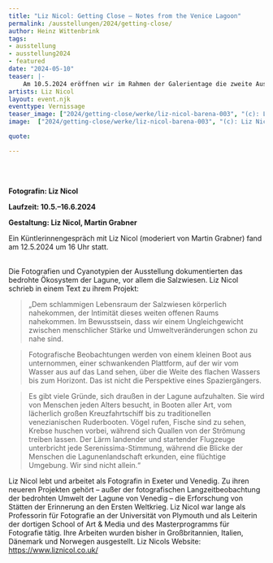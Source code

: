 ```yaml
---
title: "Liz Nicol: Getting Close – Notes from the Venice Lagoon"
permalink: /ausstellungen/2024/getting-close/
author: Heinz Wittenbrink
tags:
- ausstellung
- ausstellung2024
- featured
date: "2024-05-10"
teaser: |-
    Am 10.5.2024 eröffnen wir im Rahmen der Galerientage die zweite Ausstellung unseres Jahresprogramms 2024 unter dem Motto *Sehnsucht nach Wildnis*. Wir stellen ein Langzeitprojekt der englischen Fotografin Liz Nicol zur Lagune von Venedig vor.
artists: Liz Nicol
layout: event.njk
eventtype: Vernissage
teaser_image: ["2024/getting-close/werke/liz-nicol-barena-003", "(c): Liz Nicol"]
image:  ["2024/getting-close/werke/liz-nicol-barena-003", "(c): Liz Nicol"]

quote:

---
```


<br/>

<br/>

**Fotografin: Liz Nicol**

**Laufzeit: 10.5.–16.6.2024**

**Gestaltung: Liz Nicol, Martin Grabner**

Ein Küntlerinnengespräch mit Liz Nicol (moderiert von Martin Grabner) fand am 12.5.2024 um 16 Uhr statt.

</br>
Die Fotografien und Cyanotypien  der Ausstellung dokumentierten das bedrohte Ökosystem der Lagune, vor allem die Salzwiesen. Liz Nicol schrieb in einem Text zu ihrem Projekt:

> „Dem schlammigen Lebensraum der Salzwiesen körperlich nahekommen, der Intimität dieses weiten offenen Raums nahekommen. Im Bewusstsein, dass wir einem Ungleichgewicht zwischen menschlicher Stärke und Umweltveränderungen schon zu nahe sind.

> Fotografische Beobachtungen werden von einem kleinen Boot aus unternommen, einer schwankenden Plattform, auf der wir vom Wasser aus auf das Land sehen, über die Weite des flachen Wassers bis zum Horizont. Das ist nicht die Perspektive eines Spaziergängers.

> Es gibt viele Gründe, sich draußen in der Lagune aufzuhalten. Sie wird von Menschen jeden Alters besucht, in Booten aller Art, vom lächerlich großen Kreuzfahrtschiff bis zu traditionellen venezianischen Ruderbooten. Vögel rufen, Fische sind zu sehen, Krebse huschen vorbei, während sich Quallen von der Strömung treiben lassen. Der Lärm landender und startender Flugzeuge unterbricht jede Serenissima-Stimmung, während die Blicke der Menschen die Lagunenlandschaft erkunden, eine flüchtige Umgebung. Wir sind nicht allein.“

Liz Nicol lebt und arbeitet als Fotografin in Exeter und Venedig. Zu ihren neueren Projekten gehört – außer der fotografischen Langzeitbeobachtung der bedrohten Umwelt der Lagune von Venedig – die Erforschung von Stätten der Erinnerung an den Ersten Weltkrieg.  Liz Nicol war lange als Professorin für Fotografie an der Universität von Plymouth und als Leiterin der dortigen School of Art & Media und des Masterprogramms für Fotografie tätig. Ihre Arbeiten wurden bisher in Großbritannien, Italien, Dänemark und Norwegen ausgestellt. Liz Nicols Website: <https://www.liznicol.co.uk/>

